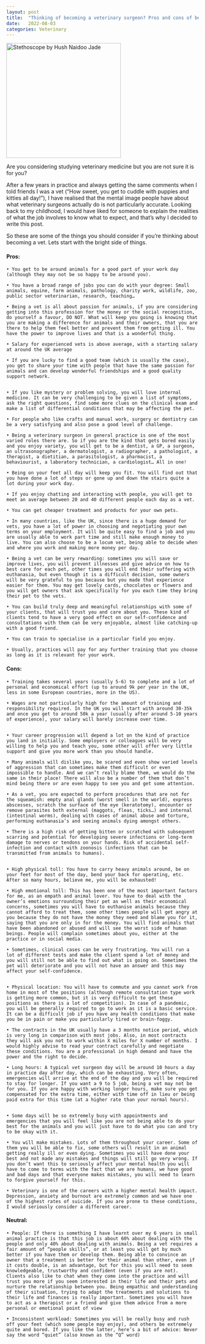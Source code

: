 ```yaml
---
layout: post
title:  "Thinking of becoming a veterinary surgeon? Pros and cons of being a small animal veterinary surgeon."
date:   2022-08-03
categories: Veterinary
---
```


<img src="/assets/images/hush-naidoo-jade-photography-yo01Z-9HQAw-unsplash-min.jpg" alt="Stethoscope by Hush Naidoo Jade" width="300">

Are you considering studying veterinary medicine but you are not sure it is for you?

After a few years in practice and always getting the same comments when I told friends I was a vet (“How sweet, you get to cuddle with puppies and kitties all day!”), I have realised that the mental image people have about what veterinary surgeons actually do is not particularly accurate. Looking back to my childhood, I would have liked for someone to explain the realities of what the job involves to know what to expect, and that’s why I decided to write this post.

So these are some of the things you should consider if you’re thinking about becoming a vet. Lets start with the bright side of things.

#### Pros:
   
    • You get to be around animals for a good part of your work day (although they may not be so happy to be around you).

    • You have a broad range of jobs you can do with your degree: Small animals, equine, farm animals, pathology, charity work, wildlife, zoo, public sector veterinarian, research, teaching…

    • Being a vet is all about passion for animals, if you are considering getting into this profession for the money or the social recognition, do yourself a favour, DO NOT. What will keep you going is knowing that you are making a difference for animals and their owners, that you are there to help them feel better and prevent them from getting ill. You have the power to improve lives and that is a wonderful thing.

    • Salary for experienced vets is above average, with a starting salary at around the UK average

    • If you are lucky to find a good team (which is usually the case), you get to share your time with people that have the same passion for animals and can develop wonderful friendships and a good quality support network.


    • If you like mystery or problem solving, you will love internal medicine. It can be very challenging to be given a list of symptoms, ask the right questions, find some more clues on the clinical exam and make a list of differential conditions that may be affecting the pet. 

    • For people who like crafts and manual work, surgery or dentistry can be a very satisfying and also pose a good level of challenge.

    • Being a veterinary surgeon in general practice is one of the most varied roles there are. So if you are the kind that gets bored easily and you enjoy variety, you will get to be a dentist, a GP, a surgeon, an ultrasonographer, a dermatologist, a radiographer, a pathologist, a therapist, a dietitian, a parasitologist, a pharmacist, a behaviourist, a laboratory technician, a cardiologist… All in one!

    • Being on your feet all day will keep you fit. You will find out that you have done a lot of steps or gone up and down the stairs quite a lot during your work day.

    • If you enjoy chatting and interacting with people, you will get to meet an average between 20 and 40 different people each day as a vet.

    • You can get cheaper treatment and products for your own pets.

    • In many countries, like the UK, since there is a huge demand for vets, you have a lot of power in choosing and negotiating your own terms on your employment. It will be quite easy to find a job and you are usually able to work part time and still make enough money to live. You can also choose to be a locum vet, being able to decide when and where you work and making more money per day.

    • Being a vet can be very rewarding: sometimes you will save or improve lives, you will prevent illnesses and give advice on how to best care for each pet, other times you will end their suffering with euthanasia, but even though it is a difficult decision, some owners will be very grateful to you because but you made that experience easier for them. You may get lovely cards, chocolates or flowers and you will get owners that ask specifically for you each time they bring their pet to the vets.
      
    • You can build truly deep and meaningful relationships with some of your clients, that will trust you and care about you. These kind of clients tend to have a very good effect on our self-confidence and consultations with them can be very enjoyable, almost like catching-up with a good friend.

    • You can train to specialise in a particular field you enjoy.

    • Usually, practices will pay for any further training that you choose as long as it is relevant for your work.

#### Cons:

    • Training takes several years (usually 5-6) to complete and a lot of personal and economical effort (up to around 9k per year in the UK, less in some European countries, more in the US).

    • Wages are not particularly high for the amount of training and responsibility required. In the UK you will start with around 30-35k and once you get to around 50k a year (usually after around 5-10 years of experience), your salary will barely increase over time.


    • Your career progression will depend a lot on the kind of practice you land in initially. Some employers or colleagues will be very willing to help you and teach you, some other will offer very little support and give you more work than you should handle.

    • Many animals will dislike you, be scared and even show varied levels of aggression that can sometimes make them difficult or even impossible to handle. And we can’t really blame them, we would do the same in their place! There will also be a number of them that don’t mind being there or are even happy to see you and get some attention. 

    • As a vet, you are expected to perform procedures that are not for the squeamish: empty anal glands (worst smell in the world), express abscesses, scratch the surface of the eye (keratotomy), encounter or remove parasites both external (maggots, fleas, ticks…) and internal (intestinal worms), dealing with cases of animal abuse and torture, performing euthanasia’s and seeing animals dying amongst others.

    • There is a high risk of getting bitten or scratched with subsequent scarring and potential for developing severe infections or long-term damage to nerves or tendons on your hands. Risk of accidental self-infection and contact with zoonosis (infections that can be transmitted from animals to humans).


    • High physical toll: You have to carry heavy animals around, be on your feet for most of the day, bend your back for operating, etc. After so many hours, believe me, you will be exhausted!

    • High emotional toll: This has been one of the most important factors for me, as an empath and animal lover. You have to deal with the owner’s emotions surrounding their pet as well as their economical concerns, sometimes you will have to euthanise animals because they cannot afford to treat them, some other times people will get angry at you because they do not have the money they need and blame you for it, saying that you are only in for the money. You will find animals that have been abandoned or abused and will see the worst side of human beings. People will complain sometimes about you, either at the practice or in social media.

    • Sometimes, clinical cases can be very frustrating. You will run a lot of different tests and make the client spend a lot of money and you will still not be able to find out what is going on. Sometimes the pet will deteriorate and you will not have an answer and this may affect your self-confidence.


    • Physical location: You will have to commute and you cannot work from home in most of the positions (although remote consultation type work is getting more common, but it is very difficult to get these positions as there is a lot of competition). In case of a pandemic, you will be generally required to go to work as it is a basic service. It can be a difficult job if you have any health conditions that make you be in pain or make you particularly tired or brain-foggy.

    • The contracts in the UK usually have a 3 months notice period, which is very long in comparison with most jobs. Also, in most contracts they will ask you not to work within X miles for X number of months. I would highly advise to read your contract carefully and negotiate these conditions. You are a professional in high demand and have the power and the right to decide.

    • Long hours: A typical vet surgeon day will be around 10 hours a day in practice day after day, which can be exhausting. Very often, emergencies will arrive at the end of the day and you will be required to stay for longer. If you want a 9 to 5 job, being a vet may not be for you. If you are happy with working longer hours, make sure you get compensated for the extra time, either with time off in lieu or being paid extra for this time (at a higher rate than your normal hours).


    • Some days will be so extremely busy with appointments and emergencies that you will feel like you are not being able to do your best for the animals and you will just have to do what you can and try to be okay with it.

    • You will make mistakes. Lots of them throughout your career. Some of them you will be able to fix, some others will result in an animal getting really ill or even dying. Sometimes you will have done your best and not made any mistakes and things will still go very wrong. If you don’t want this to seriously affect your mental health you will have to come to terms with the fact that we are humans, we have good and bad days and that everyone makes mistakes, you will need to learn to forgive yourself for this.

    • Veterinary is one of the careers with a higher mental health impact. Depression, anxiety and burnout are extremely common and we have one of the highest rates of suicide. If you are prone to these conditions, I would seriously consider a different career.


#### Neutral:

    • People: If there is something I have learnt over my 6 years in small animal practice is that this job is about 60% about dealing with the people and only 40% about dealing with animals. Being a vet requires a fair amount of “people skills”, or at least you will get by much better if you have them or develop them. Being able to convince an owner that a treatment is better for their animal than other, even if it costs double, is an advantage, but for this you will need to seem knowledgeable, trustworthy and confident (even if you are not). Clients also like to chat when they come into the practice and will trust you more if you seem interested in their life and their pets and nurture the relationship between you. Being empathic and understanding of their situation, trying to adapt the treatments and solutions to their life and finances is really important. Sometimes you will have to act as a therapist or a friend and give them advice from a more personal or emotional point of view
    
    • Inconsistent workload: Sometimes you will be really busy and rush off your feet (which some people may enjoy), and others be extremely quite and bored. If you like the latter, here’s a bit of advice: Never say the word “quiet” (also known as the “Q” word)

